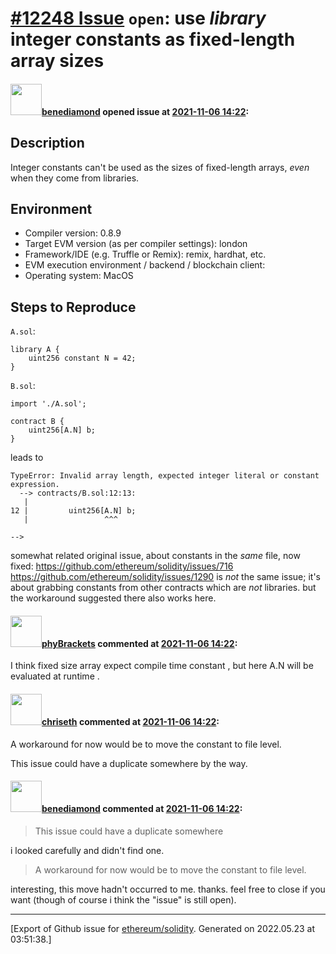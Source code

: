 # [\#12248 Issue](https://github.com/ethereum/solidity/issues/12248) `open`: use _library_ integer constants as fixed-length array sizes

#### <img src="https://avatars.githubusercontent.com/u/30356252?v=4" width="50">[benediamond](https://github.com/benediamond) opened issue at [2021-11-06 14:22](https://github.com/ethereum/solidity/issues/12248):

## Description

Integer constants can't be used as the sizes of fixed-length arrays, _even_ when they come from libraries.

## Environment

- Compiler version: 0.8.9
- Target EVM version (as per compiler settings): london
- Framework/IDE (e.g. Truffle or Remix): remix, hardhat, etc.
- EVM execution environment / backend / blockchain client:
- Operating system: MacOS

## Steps to Reproduce
`A.sol`:
```solidity
library A {
    uint256 constant N = 42;
}
```
`B.sol`:
```solidity
import './A.sol';

contract B {
    uint256[A.N] b;
}
```
leads to
```
TypeError: Invalid array length, expected integer literal or constant expression.
  --> contracts/B.sol:12:13:
   |
12 |         uint256[A.N] b;
   |                 ^^^

-->
```
somewhat related original issue, about constants in the _same_ file, now fixed: https://github.com/ethereum/solidity/issues/716
https://github.com/ethereum/solidity/issues/1290 is _not_ the same issue; it's about grabbing constants from other contracts which are _not_ libraries. but the workaround suggested there also works here.

#### <img src="https://avatars.githubusercontent.com/u/75530356?u=771309c55d880dbed8cc8e36bd960cc6823488f5&v=4" width="50">[phyBrackets](https://github.com/phyBrackets) commented at [2021-11-06 14:22](https://github.com/ethereum/solidity/issues/12248#issuecomment-962579683):

I think fixed size array expect compile time constant , but here A.N will be evaluated at runtime .

#### <img src="https://avatars.githubusercontent.com/u/9073706?v=4" width="50">[chriseth](https://github.com/chriseth) commented at [2021-11-06 14:22](https://github.com/ethereum/solidity/issues/12248#issuecomment-963016810):

A workaround for now would be to move the constant to file level.

This issue could have a duplicate somewhere by the way.

#### <img src="https://avatars.githubusercontent.com/u/30356252?v=4" width="50">[benediamond](https://github.com/benediamond) commented at [2021-11-06 14:22](https://github.com/ethereum/solidity/issues/12248#issuecomment-963089116):

> This issue could have a duplicate somewhere

i looked carefully and didn't find one.

> A workaround for now would be to move the constant to file level.

interesting, this move hadn't occurred to me. thanks. feel free to close if you want (though of course i think the "issue" is still open).


-------------------------------------------------------------------------------



[Export of Github issue for [ethereum/solidity](https://github.com/ethereum/solidity). Generated on 2022.05.23 at 03:51:38.]
